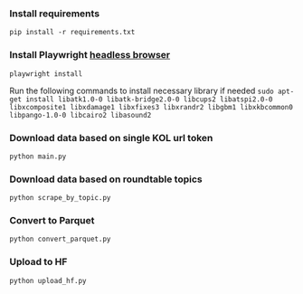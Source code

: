 ### Install requirements

`pip install -r requirements.txt`

### Install Playwright [headless browser](https://playwright.dev/python/docs/intro)

`playwright install`

Run the following commands to install necessary library if needed
`sudo apt-get install libatk1.0-0 libatk-bridge2.0-0 libcups2 libatspi2.0-0 libxcomposite1 libxdamage1 libxfixes3 libxrandr2 libgbm1 libxkbcommon0 libpango-1.0-0 libcairo2 libasound2`

### Download data based on single KOL url token

`python main.py`

### Download data based on roundtable topics

`python scrape_by_topic.py`

### Convert to Parquet

`python convert_parquet.py`

### Upload to HF

`python upload_hf.py`
